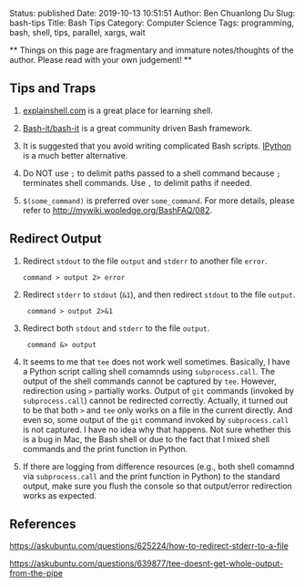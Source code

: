 Status: published
Date: 2019-10-13 10:51:51
Author: Ben Chuanlong Du
Slug: bash-tips
Title: Bash Tips
Category: Computer Science
Tags: programming, bash, shell, tips, parallel, xargs, wait

**
Things on this page are
fragmentary and immature notes/thoughts of the author.
Please read with your own judgement!
**

## Tips and Traps 

1. [explainshell.com](http://www.explainshell.com/) 
    is a great place for learning shell. 

2. [Bash-it/bash-it](https://github.com/Bash-it/bash-it)
    is a great community driven Bash framework.

3. It is suggested that you avoid writing complicated Bash scripts. 
    [IPython](https://ipython.readthedocs.io/en/stable/)
    is a much better alternative.

4. Do NOT use `;` to delimit paths passed to a shell command because `;` terminates shell commands.
  Use `,` to delimit paths if needed.

5. `$(some_command)` is preferred over ```some_command```.
    For more details, 
    please refer to http://mywiki.wooledge.org/BashFAQ/082.
    
## Redirect Output

1. Redirect `stdout` to the file `output` and `stderr` to another file `error`.
    ```
    command > output 2> error
    ```

2. Redirect `stderr` to `stdout` (`&1`), and then redirect `stdout` to the file `output`.

        command > output 2>&1

3. Redirect both `stdout` and `stderr` to the file `output`.

        command &> output

4. It seems to me that `tee` does not work well sometimes. 
    Basically, 
    I have a Python script calling shell comamnds using `subprocess.call`.
    The output of the shell commands cannot be captured by `tee`.
    However, 
    redirection using `>` partially works.
    Output of `git` commands (invoked by `subprocess.call`) cannot be redirected correctly.
    Actually, 
    it turned out to be that both `>` and `tee` only works on a file in the current directly. 
    And even so, 
    some output of the `git` command invoked by `subprocess.call` is not captured.
    I have no idea why that happens.
    Not sure whether this is a bug in Mac, the Bash shell
    or due to the fact that I mixed shell commands and the print function in Python.

5. If there are logging from difference resources 
    (e.g., both shell comamnd via `subprocess.call` and the print function in Python) 
    to the standard output,
    make sure you flush the console so that output/error redirection works as expected. 


## References

https://askubuntu.com/questions/625224/how-to-redirect-stderr-to-a-file

https://askubuntu.com/questions/639877/tee-doesnt-get-whole-output-from-the-pipe